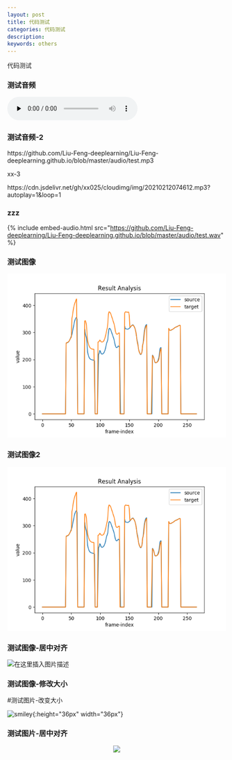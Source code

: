 ```yaml
---
layout: post
title: 代码测试
categories: 代码测试
description:  
keywords: others
---
```


代码测试


### 测试音频


​<audio id="audio" controls="" preload="none">
      <source id="wav" src="https://github.com/Liu-Feng-deeplearning/Liu-Feng-deeplearning.github.io/blob/master/audio/test.wav">
</audio>

### 测试音频-2

<p>https://github.com/Liu-Feng-deeplearning/Liu-Feng-deeplearning.github.io/blob/master/audio/test.mp3</p>

xx-3

<p>https://cdn.jsdelivr.net/gh/xx025/cloudimg/img/20210212074612.mp3?autoplay=1&loop=1</p>

### zzz

{% include embed-audio.html src="https://github.com/Liu-Feng-deeplearning/Liu-Feng-deeplearning.github.io/blob/master/audio/test.wav" %}



### 测试图像

![test](../../images/posts/2021/test_pitch_by_point.png)


### 测试图像2

![test](https://github.com/Liu-Feng-deeplearning/Liu-Feng-deeplearning.github.io/blob/master/images/posts/2021/test_pitch_by_point.png?raw=true)

### 测试图像-居中对齐

![在这里插入图片描述](https://img-blog.csdnimg.cn/20200822014538211.png?raw=true#pic_center)

### 测试图像-修改大小


#测试图片-改变大小

![smiley](https://img-blog.csdnimg.cn/20200822014538211.png?raw=true){:height="36px" width="36px"}


### 测试图片-居中对齐

<div style="text-align: center"><img src="https://img-blog.csdnimg.cn/20200822014538211.png?raw=true" width="200" /></div>
